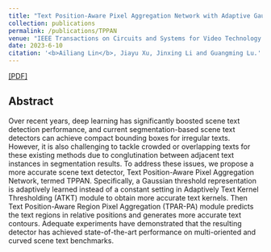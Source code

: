```yaml
---
title: "Text Position-Aware Pixel Aggregation Network with Adaptive Gaussian Threshold: Detecting Text in the Wild"
collection: publications
permalink: /publications/TPPAN
venue: "IEEE Transactions on Circuits and Systems for Video Technology (TCSVT)"
date: 2023-6-10
citation: '<b>Ailiang Lin</b>, Jiayu Xu, Jinxing Li and Guangming Lu.'
---
```


[[PDF]](https://ieeexplore.ieee.org/document/10147847)

## Abstract
Over recent years, deep learning has significantly boosted scene text detection performance, and current segmentation-based scene text detectors can achieve compact bounding boxes for irregular texts. However, it is also challenging to tackle crowded or overlapping texts for these existing methods due to conglutination between adjacent text instances in segmentation results. To address these issues, we propose a more accurate scene text detector, Text Position-Aware Pixel Aggregation Network, termed TPPAN. Specifically, a Gaussian threshold representation is adaptively learned instead of a constant setting in Adaptively Text Kernel Thresholding (ATKT) module to obtain more accurate text kernels. Then Text Position-Aware Region Pixel Aggregation (TPAR-PA) module predicts the text regions in relative positions and generates more accurate text contours. Adequate experiments have demonstrated that the resulting detector has achieved state-of-the-art performance on multi-oriented and curved scene text benchmarks.